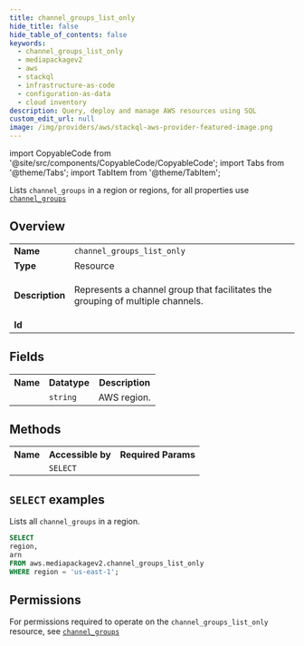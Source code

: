 ```yaml
---
title: channel_groups_list_only
hide_title: false
hide_table_of_contents: false
keywords:
  - channel_groups_list_only
  - mediapackagev2
  - aws
  - stackql
  - infrastructure-as-code
  - configuration-as-data
  - cloud inventory
description: Query, deploy and manage AWS resources using SQL
custom_edit_url: null
image: /img/providers/aws/stackql-aws-provider-featured-image.png
---
```


import CopyableCode from '@site/src/components/CopyableCode/CopyableCode';
import Tabs from '@theme/Tabs';
import TabItem from '@theme/TabItem';

Lists <code>channel_groups</code> in a region or regions, for all properties use <a href="/providers/aws/serviceName/channel_groups/"><code>channel_groups</code></a>

## Overview
<table><tbody>
<tr><td><b>Name</b></td><td><code>channel_groups_list_only</code></td></tr>
<tr><td><b>Type</b></td><td>Resource</td></tr>
<tr><td><b>Description</b></td><td><p>Represents a channel group that facilitates the grouping of multiple channels.</p></td></tr>
<tr><td><b>Id</b></td><td><CopyableCode code="aws.mediapackagev2.channel_groups_list_only" /></td></tr>
</tbody></table>

## Fields
<table><tbody><tr><th>Name</th><th>Datatype</th><th>Description</th></tr><tr><td><CopyableCode code="region" /></td><td><code>string</code></td><td>AWS region.</td></tr>
</tbody></table>

## Methods

<table><tbody>
  <tr>
    <th>Name</th>
    <th>Accessible by</th>
    <th>Required Params</th>
  </tr>
  <tr>
    <td><CopyableCode code="list_resources" /></td>
    <td><code>SELECT</code></td>
    <td><CopyableCode code="region" /></td>
  </tr>
</tbody></table>

## `SELECT` examples
Lists all <code>channel_groups</code> in a region.
```sql
SELECT
region,
arn
FROM aws.mediapackagev2.channel_groups_list_only
WHERE region = 'us-east-1';
```


## Permissions

For permissions required to operate on the <code>channel_groups_list_only</code> resource, see <a href="/providers/aws/mediapackagev2/channel_groups/#permissions"><code>channel_groups</code></a>

